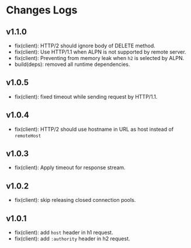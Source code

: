 # Changes Logs

## v1.1.0

- fix(client): HTTP/2 should ignore body of DELETE method.
- fix(client): Use HTTP/1.1 when ALPN is not supported by remote server.
- fix(client): Preventing from memory leak when `h2` is selected by ALPN.
- build(deps): removed all runtime dependencies.

## v1.0.5

- fix(client): fixed timeout while sending request by HTTP/1.1.

## v1.0.4

- fix(client): HTTP/2 should use hostname in URL as host instead of `remoteHost`

## v1.0.3

- fix(client): Apply timeout for response stream.

## v1.0.2

- fix(client): skip releasing closed connection pools.

## v1.0.1

- fix(client): add `host` header in h1 request.
- fix(client): add `:authority` header in h2 request.
